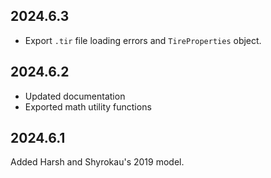 ## 2024.6.3

- Export `.tir` file loading errors and `TireProperties` object.

## 2024.6.2

- Updated documentation
- Exported math utility functions

## 2024.6.1

Added Harsh and Shyrokau's 2019 model.
